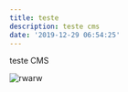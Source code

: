 ```yaml
---
title: teste
description: teste cms
date: '2019-12-29 06:54:25'
---
```

teste CMS

![rwarw](/assets/ejsw0zmxkacx4qz.jpg "imagem legal")
